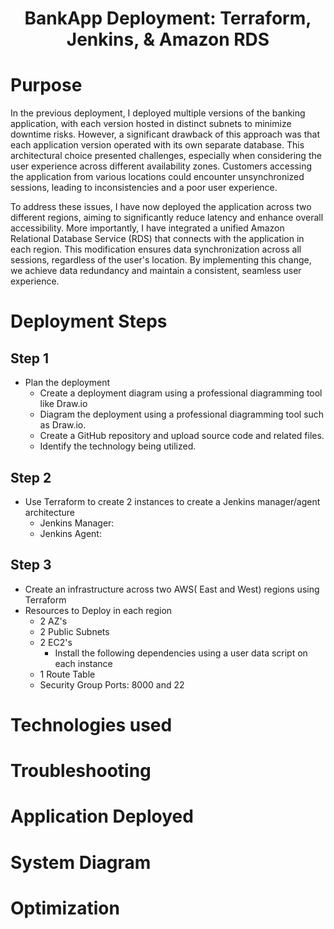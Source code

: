 <h1 align="center">BankApp Deployment: Terraform, Jenkins, & Amazon RDS<h1> 

# Purpose 
In the previous deployment, I deployed multiple versions of the banking application, with each version hosted in distinct subnets to minimize downtime risks. However, a significant drawback of this approach was that each application version operated with its own separate database. This architectural choice presented challenges, especially when considering the user experience across different availability zones. Customers accessing the application from various locations could encounter unsynchronized sessions, leading to inconsistencies and a poor user experience.

To address these issues, I have now deployed the application across two different regions, aiming to significantly reduce latency and enhance overall accessibility. More importantly, I have integrated a unified Amazon Relational Database Service (RDS) that connects with the application in each region. This modification ensures data synchronization across all sessions, regardless of the user's location. By implementing this change, we achieve data redundancy and maintain a consistent, seamless user experience.

# Deployment Steps 
## Step 1
- Plan the deployment
  - Create a deployment diagram using a professional diagramming tool like Draw.io
  - Diagram the deployment using a professional diagramming tool such as Draw.io.
  - Create a GitHub repository and upload source code and related files.
  - Identify the technology being utilized.
    
## Step 2
- Use Terraform to create 2 instances to create a Jenkins manager/agent architecture
  - Jenkins Manager:
  - Jenkins Agent:
## Step 3
- Create an infrastructure across two AWS( East and West) regions using Terraform
- Resources to Deploy in each region
  - 2 AZ's
  - 2 Public Subnets
  - 2 EC2's
    - Install the following dependencies using a user data script on each instance  
  - 1 Route Table
  - Security Group Ports: 8000 and 22  


# Technologies used
# Troubleshooting
# Application Deployed
# System Diagram
# Optimization 
